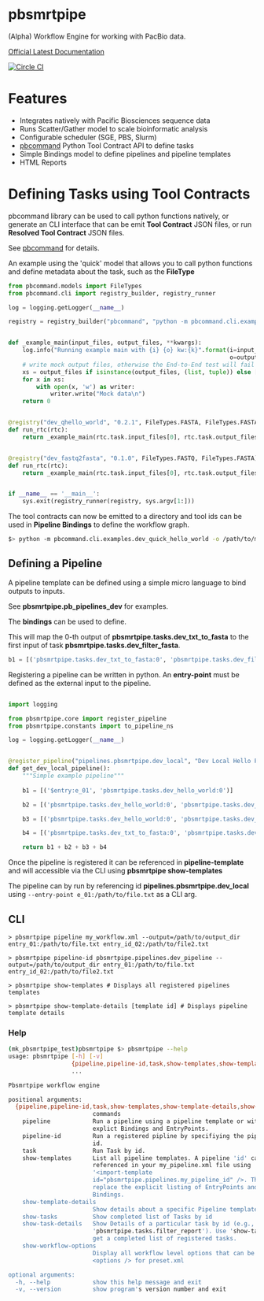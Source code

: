 # pbsmrtpipe

(Alpha) Workflow Engine for working with PacBio data.

[Official Latest Documentation](http://pbsmrtpipe.readthedocs.org/en/latest/)

[![Circle CI](https://circleci.com/gh/PacificBiosciences/pbsmrtpipe.svg?style=svg)](https://circleci.com/gh/PacificBiosciences/pbsmrtpipe)


# Features

- Integrates natively with Pacific Biosciences sequence data
- Runs Scatter/Gather model to scale bioinformatic analysis
- Configurable scheduler (SGE, PBS, Slurm)
- [pbcommand](https://github.com/PacificBiosciences/pbcommand) Python Tool Contract API to define tasks
- Simple Bindings model to define pipelines and pipeline templates 
- HTML Reports


# Defining Tasks using Tool Contracts

pbcommand library can be used to call python functions natively, or generate an CLI interface that can be emit **Tool Contract** JSON files, or run **Resolved Tool Contract** JSON files.
 
See [pbcommand](http://pbcommand.readthedocs.org/) for details.
 
An example using the 'quick' model that allows you to call python functions and define metadata about the task, such as the **FileType**

```python
from pbcommand.models import FileTypes
from pbcommand.cli import registry_builder, registry_runner

log = logging.getLogger(__name__)

registry = registry_builder("pbcommand", "python -m pbcommand.cli.examples.dev_quick_hello_world ")


def _example_main(input_files, output_files, **kwargs):
    log.info("Running example main with {i} {o} kw:{k}".format(i=input_files,
                                                               o=output_files, k=kwargs))
    # write mock output files, otherwise the End-to-End test will fail
    xs = output_files if isinstance(output_files, (list, tuple)) else [output_files]
    for x in xs:
        with open(x, 'w') as writer:
            writer.write("Mock data\n")
    return 0


@registry("dev_qhello_world", "0.2.1", FileTypes.FASTA, FileTypes.FASTA, nproc=1, options=dict(alpha=1234))
def run_rtc(rtc):
    return _example_main(rtc.task.input_files[0], rtc.task.output_files[0], nproc=rtc.task.nproc)


@registry("dev_fastq2fasta", "0.1.0", FileTypes.FASTQ, FileTypes.FASTA)
def run_rtc(rtc):
    return _example_main(rtc.task.input_files[0], rtc.task.output_files[0])


if __name__ == '__main__':
    sys.exit(registry_runner(registry, sys.argv[1:]))
```

The tool contracts can now be emitted to a directory and tool ids can be used in **Pipeline Bindings** to define the workflow graph.

```bash
$> python -m pbcommand.cli.examples.dev_quick_hello_world -o /path/to/my-tool-contracts
```

## Defining a Pipeline

A pipeline template can be defined using a simple micro language to bind outputs to inputs.

See **pbsmrtpipe.pb_pipelines_dev** for examples.

The **bindings** can be used to define.

This will map the 0-th output of **pbsmrtpipe.tasks.dev_txt_to_fasta** to the first input of task **pbsmrtpipe.tasks.dev_filter_fasta**.

```python
b1 = [('pbsmrtpipe.tasks.dev_txt_to_fasta:0', 'pbsmrtpipe.tasks.dev_filter_fasta:0')]

```

Registering a pipeline can be written in python. An **entry-point** must be defined as the external input to the pipeline.


```python

import logging

from pbsmrtpipe.core import register_pipeline
from pbsmrtpipe.constants import to_pipeline_ns

log = logging.getLogger(__name__)


@register_pipeline("pipelines.pbsmrtpipe.dev_local", "Dev Local Hello Pipeline")
def get_dev_local_pipeline():
    """Simple example pipeline"""
    
    b1 = [('$entry:e_01', 'pbsmrtpipe.tasks.dev_hello_world:0')]

    b2 = [('pbsmrtpipe.tasks.dev_hello_world:0', 'pbsmrtpipe.tasks.dev_hello_worlder:0')]

    b3 = [('pbsmrtpipe.tasks.dev_hello_world:0', 'pbsmrtpipe.tasks.dev_txt_to_fasta:0')]

    b4 = [('pbsmrtpipe.tasks.dev_txt_to_fasta:0', 'pbsmrtpipe.tasks.dev_filter_fasta:0')]

    return b1 + b2 + b3 + b4
```

Once the pipeline is registered it can be referenced in **pipeline-template** and will accessible via the CLI using **pbsmrtpipe show-templates**

The pipeline can by run by referencing id **pipelines.pbsmrtpipe.dev_local** using `--entry-point e_01:/path/to/file.txt` as a CLI arg.

## CLI



    > pbsmrtpipe pipeline my_workflow.xml --output=/path/to/output_dir entry_01:/path/to/file.txt entry_id_02:/path/to/file2.txt
    
    > pbsmrtpipe pipeline-id pbsmrtpipe.pipelines.dev_pipeline --output=/path/to/output_dir entry_01:/path/to/file.txt entry_id_02:/path/to/file2.txt
    
    > pbsmrtpipe show-templates # Displays all registered pipelines templates
    
    > pbsmrtpipe show-template-details [template id] # Displays pipeline template details
    

### Help


```bash
(mk_pbsmrtpipe_test)pbsmrtpipe $> pbsmrtpipe --help
usage: pbsmrtpipe [-h] [-v]
                  {pipeline,pipeline-id,task,show-templates,show-template-details,show-tasks,show-task-details,show-workflow-options}
                  ...

Pbsmrtpipe workflow engine

positional arguments:
  {pipeline,pipeline-id,task,show-templates,show-template-details,show-tasks,show-task-details,show-workflow-options}
                        commands
    pipeline            Run a pipeline using a pipeline template or with
                        explict Bindings and EntryPoints.
    pipeline-id         Run a registered pipline by specifiying the pipline
                        id.
    task                Run Task by id.
    show-templates      List all pipeline templates. A pipeline 'id' can be
                        referenced in your my_pipeline.xml file using
                        '<import-template
                        id="pbsmrtpipe.pipelines.my_pipeline_id" />. This can
                        replace the explicit listing of EntryPoints and
                        Bindings.
    show-template-details
                        Show details about a specific Pipeline template.
    show-tasks          Show completed list of Tasks by id
    show-task-details   Show Details of a particular task by id (e.g.,
                        'pbsmrtpipe.tasks.filter_report'). Use 'show-tasks' to
                        get a completed list of registered tasks.
    show-workflow-options
                        Display all workflow level options that can be set in
                        <options /> for preset.xml

optional arguments:
  -h, --help            show this help message and exit
  -v, --version         show program's version number and exit
```
